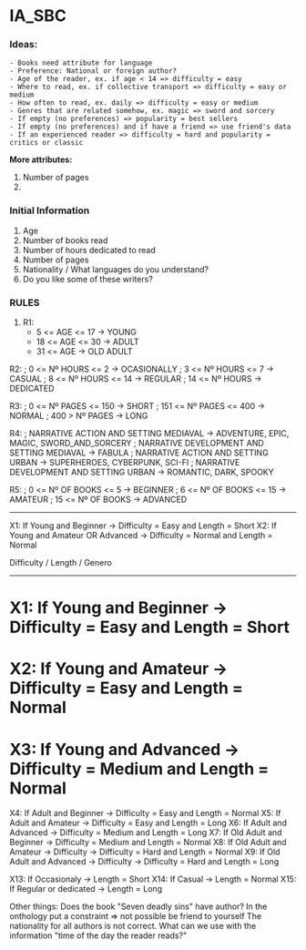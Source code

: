 # IA_SBC

### Ideas:
```
- Books need attribute for language
- Preference: National or foreign author?
- Age of the reader, ex. if age < 14 => difficulty = easy
- Where to read, ex. if collective transport => difficulty = easy or medium
- How often to read, ex. daily => difficulty = easy or medium
- Genres that are related somehow, ex. magic => sword and sorcery
- If empty (no preferences) => popularity = best sellers
- If empty (no preferences) and if have a friend => use friend's data
- If an experienced reader => difficulty = hard and popularity = critics or classic
```

**More attributes:**
  1. Number of pages
  2. 


### Initial Information
1. Age
2. Number of books read
3. Number of hours dedicated to read
4. Number of pages
5. Nationality / What languages do you understand?
6. Do you like some of these writers?

### RULES

1. R1: 
	* 5 <= AGE <= 17 -> YOUNG
	* 18 <= AGE <= 30 -> ADULT
	* 31 <= AGE -> OLD ADULT

R2: 
		; 0 <= Nº HOURS <= 2 -> OCASIONALLY
		; 3 <= Nº HOURS <= 7 -> CASUAL
		; 8 <= Nº HOURS <= 14 -> REGULAR
		; 14 <= Nº HOURS -> DEDICATED
    
R3: 
		; 0 <= Nº PAGES <= 150 -> SHORT
		; 151 <= Nº PAGES <= 400 -> NORMAL
		; 400 > Nº PAGES -> LONG
    
R4: 
		; NARRATIVE ACTION AND SETTING MEDIAVAL -> ADVENTURE, EPIC, MAGIC, SWORD_AND_SORCERY
		; NARRATIVE DEVELOPMENT AND SETTING MEDIAVAL -> FABULA
		; NARRATIVE ACTION AND SETTING URBAN -> SUPERHEROES, CYBERPUNK, SCI-FI
		; NARRATIVE DEVELOPMENT AND SETTING URBAN -> ROMANTIC, DARK, SPOOKY

R5:
		; 0 <= Nº OF BOOKS <= 5 -> BEGINNER
		; 6 <= Nº OF BOOKS <= 15 -> AMATEUR
		; 15 <= Nº OF BOOKS -> ADVANCED

---



X1: If Young and Beginner -> Difficulty = Easy and Length = Short
X2: If Young and Amateur OR Advanced -> Difficulty =  Normal and Length = Normal


Difficulty / Length / Genero

---

# X1: If Young and Beginner -> Difficulty = Easy and Length = Short
# X2: If Young and Amateur -> Difficulty = Easy and Length = Normal
# X3: If Young and Advanced -> Difficulty = Medium and Length = Normal
X4: If Adult and Beginner -> Difficulty = Easy and Length = Normal
X5: If Adult and Amateur -> Difficulty = Easy and Length = Long
X6: If Adult and Advanced -> Difficulty = Medium and Length = Long
X7: If Old Adult and Beginner -> Difficulty = Medium and Length = Normal
X8: If Old Adult and Amateur -> Difficulty -> Difficulty = Hard and Length = Normal
X9: If Old Adult and Advanced -> Difficulty -> Difficulty = Hard and Length = Long


X13: If Occasionaly -> Length = Short
X14: If Casual -> Length = Normal
X15: If Regular or dedicated -> Length = Long


Other things:
Does the book "Seven deadly sins" have author?
In the onthology put a constraint => not possible be friend to yourself
The nationality for all authors is not correct.
What can we use with the information "time of the day the reader reads?"


